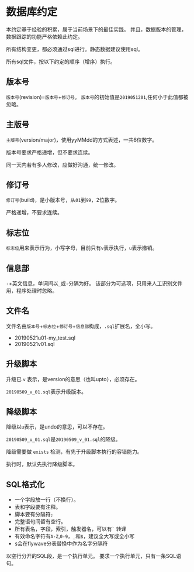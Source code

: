 # 数据库约定

本约定基于经验的积累，属于当前场景下的最佳实践。
并且，数据版本的管理，数据跟踪的功能严格依赖此约定。

所有结构变更，都必须通过sql进行。静态数据建议使用sql。

所有sql文件，按以下约定的顺序（增序）执行。

## 版本号

`版本号`(revision)=`版本号`+`修订号`。
`版本号`的初始值是`2019051201`,任何小于此值都被忽略。

## 主版号

`主版号`(version/major)，使用yyMMdd的方式表述，一共6位数字。

版本号要求严格递增，但不要求连续。

同一天内若有多人修改，应做好沟通，统一修改。

## 修订号

`修订号`(build)，是小版本号，从`01`到`99`，2位数字。

严格递增，不要求连续。

## 标志位

`标志位`用来表示行为，小写字母，目前只有`v`表示执行，`u`表示撤销。

## 信息部

`-`+英文信息，单词间以`_`或`-`分隔为好。
该部分为可选项，只用来人工识别文件用，程序处理时忽略。

## 文件名

文件名由`版本号`+`标志位`+`修订号`+`信息部`构成，`.sql`扩展名，全小写。

 * 20190521u01-my_test.sql
 * 20190521v01.sql

## 升级脚本

升级已 `v` 表示，是version的意思（也叫upto），必须存在。

`20190509_v_01.sql`表示升级版本。

## 降级脚本

降级以`u`表示，是undo的意思，可以不存在。

`20190509_u_01.sql`是`20190509_v_01.sql`的降级。

降级需要做 `exists` 检测，有先于升级脚本执行的容错能力。

执行时，默认先执行降级脚本。

## SQL格式化

 * 一个字段放一行（不换行）。
 * 表和字段要有注释。
 * 脚本要有分隔符`;`
 * 完整语句间留有空行。
 * 所有表名，字段，索引，触发器名，可以有`` ` `` 转译
 * 有效命名字符有`A-Z`,`0-9`，`_`和`$`，建议全大写或全小写
 * `$`会在flywave分表替换中作为名字分隔符
 
 以空行分开的SQL段，是一个执行单元。
 要求一个执行单元，只有一条SQL语句。